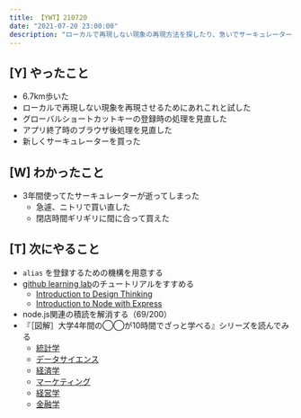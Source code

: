 ```yaml
---
title: 【YWT】210720
date: "2021-07-20 23:00:00"
description: "ローカルで再現しない現象の再現方法を探したり、急いでサーキュレーターを買ったりした"
---
```


## [Y] やったこと

- 6.7km歩いた
- ローカルで再現しない現象を再現させるためにあれこれと試した
- グローバルショートカットキーの登録時の処理を見直した
- アプリ終了時のブラウザ後処理を見直した
- 新しくサーキュレーターを買った

## [W] わかったこと

- 3年間使ってたサーキュレーターが逝ってしまった
  - 急遽、ニトリで買い直した
  - 閉店時間ギリギリに間に合って買えた

## [T] 次にやること

- `alias` を登録するための機構を用意する
- [github learning lab](https://lab.github.com/githubtraining)のチュートリアルをすすめる
  - [Introduction to Design Thinking](https://lab.github.com/githubtraining/introduction-to-design-thinking)
  - [Introduction to Node with Express](https://lab.github.com/everydeveloper/introduction-to-node-with-express)
- node.js関連の積読を解消する（69/200）
- 『［図解］大学4年間の◯◯が10時間でざっと学べる』シリーズを読んでみる
  - [統計学](https://www.amazon.co.jp/dp/B07PXB4NN9)
  - [データサイエンス](https://www.amazon.co.jp/dp/B07XNW3TQM)
  - [経済学](https://www.amazon.co.jp/dp/B01KNLFHH6)
  - [マーケティング](https://www.amazon.co.jp/dp/B07BNC2SV3)
  - [経営学](https://www.amazon.co.jp/dp/B071SKDF3L)
  - [金融学](https://www.amazon.co.jp/dp/B07BB6Z7FW)

<!-- https://twitter.com/camomile_cafe/status/1417493225271701507?s=20 -->
